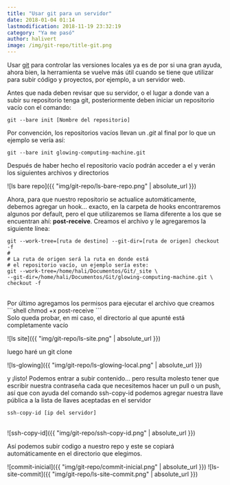 ```yaml
---
title: "Usar git para un servidor"
date: 2018-01-04 01:14
lastmodification: 2018-11-19 23:32:19
category: "Ya me pasó"
author: halivert
image: /img/git-repo/title-git.png
---
```


Usar [git](https://git-scm.com) para controlar las versiones locales ya es de
por si una gran ayuda, ahora bien, la herramienta se vuelve más útil cuando se
tiene que utilizar para subir código y proyectos, por ejemplo, a un servidor
web.

<!--Seguir leyendo-->

Antes que nada deben revisar que su servidor, o el lugar a donde van a subir su
repositorio tenga git, posteriormente deben iniciar un repositorio vacío con el
comando:

```shell
git --bare init [Nombre del repositorio]
```

Por convención, los repositorios vacíos llevan un _.git_ al final por lo que un
ejemplo se
vería así:

```shell
git --bare init glowing-computing-machine.git
```

Después de haber hecho el repositorio vacío podrán acceder a el y verán los
siguientes archivos y directorios

![ls bare repo]({{ "img/git-repo/ls-bare-repo.png" | absolute_url }})

Ahora, para que nuestro repositorio se actualice automáticamente, debemos
agregar un hook... exacto, en la carpeta de hooks encontraremos algunos por
default, pero el que utilizaremos se llama diferente a los que se encuentran
ahí: **post-receive**.
Creamos el archivo y le agregaremos la siguiente línea:

```shell
git --work-tree=[ruta de destino] --git-dir=[ruta de origen] checkout -f
#
# La ruta de origen será la ruta en donde está
# el repositorio vacío, un ejemplo sería este:
git --work-tree=/home/hali/Documentos/Git/_site \
--git-dir=/home/hali/Documentos/Git/glowing-computing-machine.git \
checkout -f
```

<br>
Por último agregamos los permisos para ejecutar el archivo que creamos
```shell
chmod +x post-receive
```
<br>
Solo queda probar, en mi caso, el directorio al que apunté está completamente
vacío

![ls site]({{ "img/git-repo/ls-site.png" | absolute_url }})

luego haré un git clone

![ls-glowing]({{ "img/git-repo/ls-glowing-local.png" | absolute_url }})

y ¡listo! Podemos entrar a subir contenido... pero resulta molesto tener que
escribir nuestra contraseña cada que necesitemos hacer un pull o un push, así
que con ayuda del comando ssh-copy-id podemos agregar nuestra llave pública a la
lista de llaves aceptadas en el servidor

```shell
ssh-copy-id [ip del servidor]
```

<br>
![ssh-copy-id]({{ "img/git-repo/ssh-copy-id.png" | absolute_url }})

Así podemos subir codigo a nuestro repo y este se copiará automáticamente en el
directorio que elegimos.

![commit-inicial]({{ "img/git-repo/commit-inicial.png" | absolute_url }})
![ls-site-commit]({{ "img/git-repo/ls-site-commit.png" | absolute_url }})
